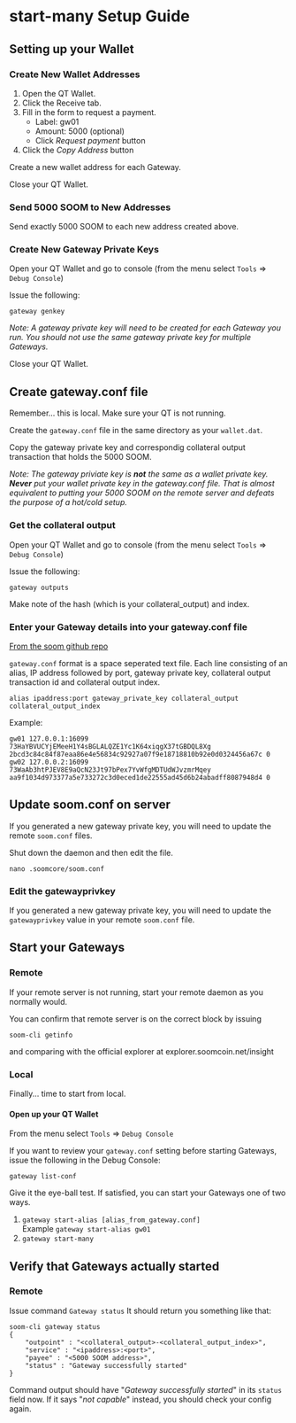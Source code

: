# start-many Setup Guide

## Setting up your Wallet

### Create New Wallet Addresses

1. Open the QT Wallet.
2. Click the Receive tab.
3. Fill in the form to request a payment.
    * Label: gw01
    * Amount: 5000 (optional)
    * Click *Request payment* button
5. Click the *Copy Address* button

Create a new wallet address for each Gateway.

Close your QT Wallet.

### Send 5000 SOOM to New Addresses

Send exactly 5000 SOOM to each new address created above.

### Create New Gateway Private Keys

Open your QT Wallet and go to console (from the menu select `Tools` => `Debug Console`)

Issue the following:

```gateway genkey```

*Note: A gateway private key will need to be created for each Gateway you run. You should not use the same gateway private key for multiple Gateways.*

Close your QT Wallet.

## <a name="gatewayconf"></a>Create gateway.conf file

Remember... this is local. Make sure your QT is not running.

Create the `gateway.conf` file in the same directory as your `wallet.dat`.

Copy the gateway private key and correspondig collateral output transaction that holds the 5000 SOOM.

*Note: The gateway priviate key is **not** the same as a wallet private key. **Never** put your wallet private key in the gateway.conf file. That is almost equivalent to putting your 5000 SOOM on the remote server and defeats the purpose of a hot/cold setup.*

### Get the collateral output

Open your QT Wallet and go to console (from the menu select `Tools` => `Debug Console`)

Issue the following:

```gateway outputs```

Make note of the hash (which is your collateral_output) and index.

### Enter your Gateway details into your gateway.conf file
[From the soom github repo](https://github.com/soom-4th-blockchain/soom-core/blob/master/doc/gateway_conf.md)

`gateway.conf` format is a space seperated text file. Each line consisting of an alias, IP address followed by port, gateway private key, collateral output transaction id and collateral output index.

```
alias ipaddress:port gateway_private_key collateral_output collateral_output_index
```

Example:

```
gw01 127.0.0.1:16099 73HaYBVUCYjEMeeH1Y4sBGLALQZE1Yc1K64xiqgX37tGBDQL8Xg 2bcd3c84c84f87eaa86e4e56834c92927a07f9e18718810b92e0d0324456a67c 0
gw02 127.0.0.2:16099 73WaAb3htPJEV8E9aQcN23Jt97bPex7YvWfgMDTUdWJvzmrMqey aa9f1034d973377a5e733272c3d0eced1de22555ad45d6b24abadff8087948d4 0
```

## Update soom.conf on server

If you generated a new gateway private key, you will need to update the remote `soom.conf` files.

Shut down the daemon and then edit the file.

```nano .soomcore/soom.conf```

### Edit the gatewayprivkey
If you generated a new gateway private key, you will need to update the `gatewayprivkey` value in your remote `soom.conf` file.

## Start your Gateways

### Remote

If your remote server is not running, start your remote daemon as you normally would. 

You can confirm that remote server is on the correct block by issuing

```soom-cli getinfo```

and comparing with the official explorer at explorer.soomcoin.net/insight

### Local

Finally... time to start from local.

#### Open up your QT Wallet

From the menu select `Tools` => `Debug Console`

If you want to review your `gateway.conf` setting before starting Gateways, issue the following in the Debug Console:

```gateway list-conf```

Give it the eye-ball test. If satisfied, you can start your Gateways one of two ways.

1. `gateway start-alias [alias_from_gateway.conf]`  
Example ```gateway start-alias gw01```
2. `gateway start-many`

## Verify that Gateways actually started

### Remote

Issue command `Gateway status`
It should return you something like that:
```
soom-cli gateway status
{
    "outpoint" : "<collateral_output>-<collateral_output_index>",
    "service" : "<ipaddress>:<port>",
    "payee" : "<5000 SOOM address>",
    "status" : "Gateway successfully started"
}
```
Command output should have "_Gateway successfully started_" in its `status` field now. If it says "_not capable_" instead, you should check your config again.
